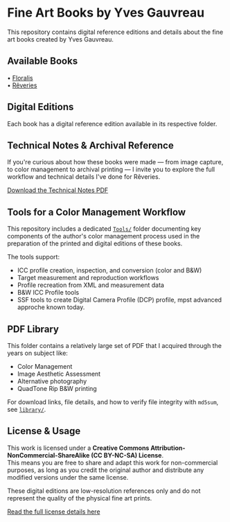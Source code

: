 # Fine Art Books by Yves Gauvreau
This repository contains digital reference editions and details about the fine art books created by Yves Gauvreau.

## Available Books

• [Floralis](Floralis)  
• [Rêveries](Reveries)


## Digital Editions
Each book has a digital reference edition available in its respective folder.

## Technical Notes & Archival Reference

If you're curious about how these books were made — from image capture, to color management to archival printing — I invite you to explore the full workflow and technical details I've done for Rêveries.

[Download the Technical Notes PDF](https://archive.org/download/gauvreau-reveries-archive/TechnicalNotes_Reveries.pdf)


## Tools for a Color Management Workflow

This repository includes a dedicated [`Tools/`](Tools/readme.md) folder documenting key components of the author's color management process used in the preparation of the printed and digital editions of these books.

The tools support:

- ICC profile creation, inspection, and conversion (color and B&W)
- Target measurement and reproduction workflows
- Profile recreation from XML and measurement data
- B&W ICC Profile tools
- SSF tools to create Digital Camera Profile (DCP) profile, mpst advanced approche known today.

## PDF Library

This folder contains a relatively large set of PDF that I acquired through the years on subject like:

- Color Management
- Image Aesthetic Assessment
- Alternative photography
- QuadTone Rip B&W printing 

For download links, file details, and how to verify file integrity with `md5sum`, see [`library/`](Library/readme.md).


## License & Usage

This work is licensed under a **Creative Commons Attribution-NonCommercial-ShareAlike (CC BY-NC-SA) License**.  
This means you are free to share and adapt this work for non-commercial purposes, as long as you credit the original author and distribute any modified versions under the same license.

These digital editions are low-resolution references only and do not represent the quality of the physical fine art prints.

[Read the full license details here](https://creativecommons.org/licenses/by-nc-sa/4.0/)



